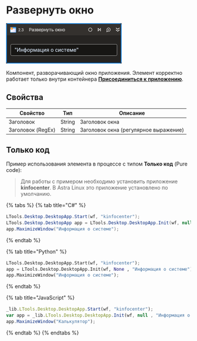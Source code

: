 # Развернуть окно

![](../../../resources/activities/basic/desktop/maximize-window-activity.png)

Компонент, разворачивающий окно приложения. Элемент корректно работает только внутри контейнера [**Присоединиться к приложению**](https://docs.primo-rpa.ru/primo-rpa/g_elements/osnovnye-elementy/els_desktop/el_desktop_attach).

## Свойства
| Свойство          | Тип    | Описание                                           |
| ----------------- | ------ | -------------------------------------------------- |
| Заголовок         | String | Заголовок окна                                     |
| Заголовок (RegEx) | String | Заголовок окна (регулярное выражение)              |

## Только код  
Пример использования элемента в процессе с типом **Только код** (Pure code):
> Для работы с примером необходимо установить приложение **kinfocenter**. В Astra Linux это приложение установлено по умолчанию.

{% tabs %}
{% tab title="C#" %}
```csharp
LTools.Desktop.DesktopApp.Start(wf, "kinfocenter");
LTools.Desktop.DesktopApp app = LTools.Desktop.DesktopApp.Init(wf, null , "Информация о системе");
app.MaximizeWindow("Информация о системе");
```
{% endtab %}

{% tab title="Python" %}
```python
LTools.Desktop.DesktopApp.Start(wf, "kinfocenter");
app = LTools.Desktop.DesktopApp.Init(wf, None , "Информация о системе");
app.MaximizeWindow("Информация о системе");
```
{% endtab %}

{% tab title="JavaScript" %}
```javascript
_lib.LTools.Desktop.DesktopApp.Start(wf, "kinfocenter");
var app = _lib.LTools.Desktop.DesktopApp.Init(wf, null , "Информация о системе");
app.MaximizeWindow("Калькулятор");
```
{% endtab %}
{% endtabs %}
